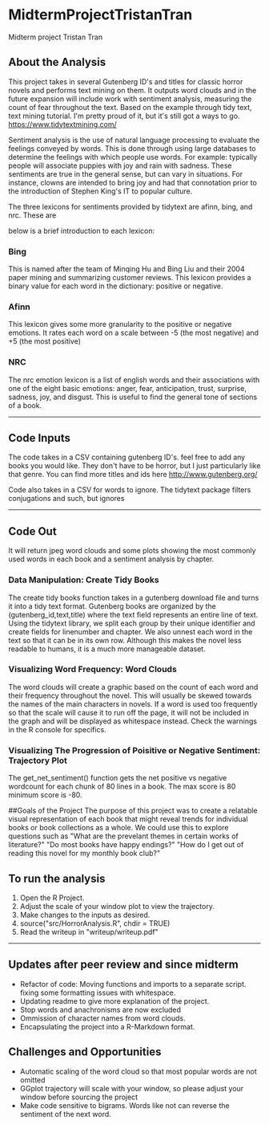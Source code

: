# MidtermProjectTristanTran
Midterm project Tristan Tran

## About the Analysis
This project takes in several Gutenberg ID's and titles for classic horror novels and performs text mining on them. It outputs word clouds and in the future expansion will include work with sentiment analysis, measuring the count of fear throughout the text. Based on the example through tidy text, text mining tutorial. I'm pretty proud of it, but it's still got a ways to go.
https://www.tidytextmining.com/

Sentiment analysis is the use of natural language processing to evaluate the feelings conveyed by words. This is done through using large databases to determine the feelings with which people use words.
For example: typically people will associate puppies with joy and rain with sadness. These sentiments are true in the general sense, but can vary in situations. For instance, clowns are intended to bring joy and had that connotation prior to the introduction of Stephen King's IT to popular culture.

The three lexicons for sentiments provided by tidytext are afinn, bing, and nrc. These are

below is a brief introduction to each lexicon:

### Bing

This is named after the team of Minqing Hu and Bing Liu and their 2004 paper mining and summarizing customer reviews. This lexicon provides a binary value for each word in the dictionary: positive or negative.

### Afinn

This lexicon gives some more granularity to the positive or negative emotions. It rates each word on a scale between -5 (the most negative) and +5 (the most positive)


### NRC
The nrc emotion lexicon is a list of english words and their associations with one of the eight basic emotions: anger, fear, anticipation, trust, surprise, sadness, joy, and disgust. This is useful to find the general tone of sections of a book.

---
## Code Inputs
The code takes in a CSV containing gutenberg ID's. feel free to add any books you would like. They don't have to be horror, but I just particularly like that genre. You can find more titles and ids here
http://www.gutenberg.org/

Code also takes in a CSV for words to ignore. The tidytext package filters conjugations and such, but ignores

---
## Code Out
It will return jpeg word clouds and some plots showing the most commonly used words in each book and a sentiment analysis by chapter.

### Data Manipulation: Create Tidy Books
The create tidy books function takes in a gutenberg download file and turns it into a tidy text format. Gutenberg books are organized by the (gutenberg_id,text,title) where the text field represents an entire line of text.
Using the tidytext library, we split each group by their unique identifier and create fields for linenumber and chapter. We also unnest each word in the text so that it can be in its own row. Although this makes the novel less readable to humans, it is a much more manageable dataset.

### Visualizing Word Frequency: Word Clouds
The word clouds will create a graphic based on the count of each word and their frequency throughout the novel. This will usually be skewed towards the names of the main characters in novels. If a word is used too frequently so that the scale will cause it to run off the page, it will not be included in the graph and will be displayed as whitespace instead. Check the warnings in the R console for specifics.


### Visualizing The Progression of Poisitive or Negative Sentiment: Trajectory Plot
The get_net_sentiment() function gets the net positive vs negative wordcount for each chunk of 80 lines in a book. The max score is 80 minimum score is -80.

##Goals of the Project
The purpose of this project was to create a relatable visual representation of each book that might reveal trends for individual books or book collections as a whole. We could use this to explore questions such as "What are the prevelant themes in certain works of literature?" "Do most books have happy endings?" "How do I get out of reading this novel for my monthly book club?"

## To run the analysis
1. Open the R Project.
2. Adjust the scale of your window plot to view the trajectory.
3. Make changes to the inputs as desired.
4. source("src/HorrorAnalysis.R", chdir = TRUE)
5. Read the writeup in "writeup/writeup.pdf"
---
## Updates after peer review and since midterm
- Refactor of code: Moving functions and imports to a separate script. fixing some formatting issues with whitespace.
- Updating readme to give more explanation of the project.
- Stop words and anachronisms are now excluded
- Ommission of character names from word clouds.
- Encapsulating the project into a R-Markdown format.

## Challenges and Opportunities
- Automatic scaling of the word cloud so that most popular words are not omitted
- GGplot trajectory will scale with your window, so please adjust your window before sourcing the project
- Make code sensitive to bigrams. Words like not can reverse the sentiment of the next word.
